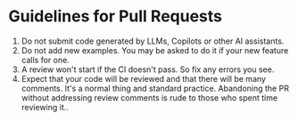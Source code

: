 
# Guidelines for Pull Requests

1. Do not submit code generated by LLMs, Copilots or other AI assistants.
2. Do not add new examples. You may be asked to do it if your new feature calls for one.
3. A review won't start if the CI doesn't pass. So fix any errors you see.
4. Expect that your code will be reviewed and that there will be many comments. It's a normal thing and standard practice. Abandoning the PR without addressing review comments is rude to those who spent time reviewing it..
